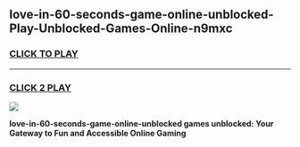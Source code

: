 
## love-in-60-seconds-game-online-unblocked-Play-Unblocked-Games-Online-n9mxc
<h3>
<a href="https://premium76.site?title=love-in-60-seconds-game-online-unblocked&ref=25A">CLICK TO PLAY</a></h3>
<hr>

<h3>
<a href="https://premium76.site?title=love-in-60-seconds-game-online-unblocked&ref=25A">CLICK 2 PLAY</a>
  
</h3>

<a href="https://premium76.site?title=love-in-60-seconds-game-online-unblocked&ref=25A"><img src="https://clearcache.store/games.png"></a>


**love-in-60-seconds-game-online-unblocked games unblocked: Your Gateway to Fun and Accessible Online Gaming**
